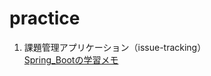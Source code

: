 # practice

1. 課題管理アプリケーション（issue-tracking）<br>[Spring_Bootの学習メモ](https://scrapbox.io/taikiuejo/Spring_Bootの学習メモ)
